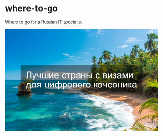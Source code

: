 # where-to-go

[Where to go for a Russian IT specialist](https://recreatorus.github.io/where-to-go/ 'watch demo')

![scan](img/article.jpg)
